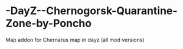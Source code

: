 -DayZ--Chernogorsk-Quarantine-Zone-by-Poncho
============================================

Map addon for Chernarus map in dayz (all mod versions)
